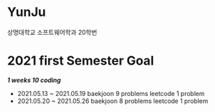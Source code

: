 # YunJu
상명대학교 소프트웨어학과 20학번
# 2021 first Semester Goal
**_1 weeks 10 coding_**
* 2021.05.13 ~ 2021.05.19
  baekjoon 9 problems leetcode 1 problem
* 2021.05.20 ~ 2021.05.26
  baekjoon 8 problems leetcode 1 problem
